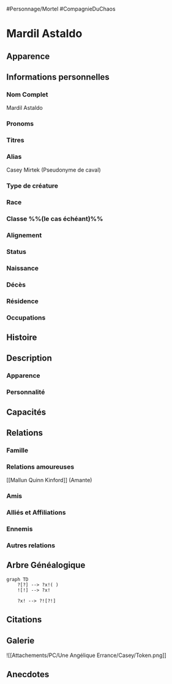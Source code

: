 #Personnage/Mortel
#CompagnieDuChaos

# Mardil Astaldo

## Apparence

## Informations personnelles
### Nom Complet
Mardil Astaldo
### Pronoms
### Titres
### Alias
Casey Mirtek (Pseudonyme de caval)

### Type de créature
### Race
### Classe %%(le cas échéant)%%
### Alignement
### Status
### Naissance
### Décès
### Résidence
### Occupations

## Histoire

## Description
### Apparence

### Personnalité

## Capacités

## Relations
### Famille
### Relations amoureuses
[[Mallun Quinn Kinford]] (Amante)
### Amis
### Alliés et Affiliations
### Ennemis
### Autres relations

## Arbre Généalogique
```mermaid
graph TD
    ?[?] --> ?x!( )
    ![!] --> ?x!

    ?x! --> ?![?!]
```

## Citations

## Galerie
![[Attachements/PC/Une Angélique Errance/Casey/Token.png]]

## Anecdotes

